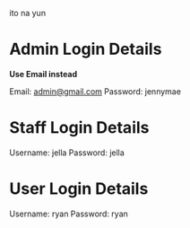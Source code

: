 ito na yun

# Admin Login Details
**Use Email instead**

Email: admin@gmail.com
Password: jennymae

# Staff Login Details

Username: jella
Password: jella

# User Login Details

Username: ryan
Password: ryan
